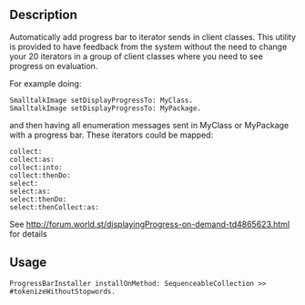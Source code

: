 ## Description

Automatically add progress bar to iterator sends in client classes. This utility is provided to have feedback from the system without the need to change your 20 iterators in a group of client classes where you need to see progress on evaluation.

For example doing:

```smalltalk
SmalltalkImage setDisplayProgressTo: MyClass.
SmalltalkImage setDisplayProgressTo: MyPackage.
```

and then having all enumeration messages sent in MyClass or MyPackage with a progress bar. These iterators could be mapped:

```
collect:
collect:as:
collect:into:
collect:thenDo:
select:
select:as:
select:thenDo:
select:thenCollect:as:
```

See http://forum.world.st/displayingProgress-on-demand-td4865623.html for details

## Usage

```smalltalk
ProgressBarInstaller installOnMethod: SequenceableCollection >> #tokenizeWithoutStopwords.
```
